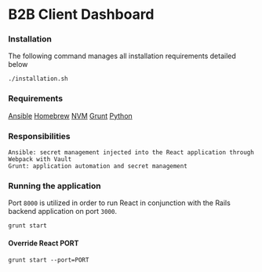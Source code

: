 # B2B Client Dashboard

### Installation

The following command manages all installation requirements detailed below

```
./installation.sh
```

### Requirements

[Ansible](https://www.ansible.com/)
[Homebrew](https://brew.sh/)
[NVM](https://github.com/creationix/nvm#installation)
[Grunt](https://gruntjs.com/)
[Python](https://www.python.org/)

### Responsibilities

```
Ansible: secret management injected into the React application through Webpack with Vault
Grunt: application automation and secret management
```

### Running the application

Port `8000` is utilized in order to run React in conjunction with the Rails backend application on port `3000`.

```
grunt start
```

#### Override React PORT

```
grunt start --port=PORT
```
